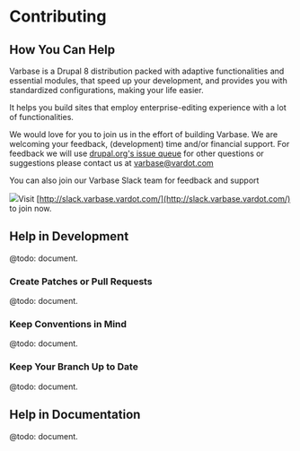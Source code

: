 # Contributing

## How You Can Help

Varbase is a Drupal 8 distribution packed with adaptive functionalities and essential modules, that speed up your development, and provides you with standardized configurations, making your life easier.

It helps you build sites that employ enterprise-editing experience with a lot of functionalities.

We would love for you to join us in the effort of building Varbase. We are welcoming your feedback, \(development\) time and/or financial support. For feedback we will use [drupal.org's issue queue](https://www.drupal.org/project/issues/varbase) for other questions or suggestions please contact us at [varbase@vardot.com](mailto:varbase@vardot.com)

You can also join our Varbase Slack team for feedback and support

[![](https://www.drupal.org/files/varbase-slack-cta_0.png)](http://slack.varbase.vardot.com/)Visit [http://slack.varbase.vardot.com/](http://slack.varbase.vardot.com/) to join now.

## Help in Development

@todo: document.

### Create Patches or Pull Requests

@todo: document.

### Keep Conventions in Mind

@todo: document.

### Keep Your Branch Up to Date

@todo: document.

## Help in Documentation

@todo: document.

